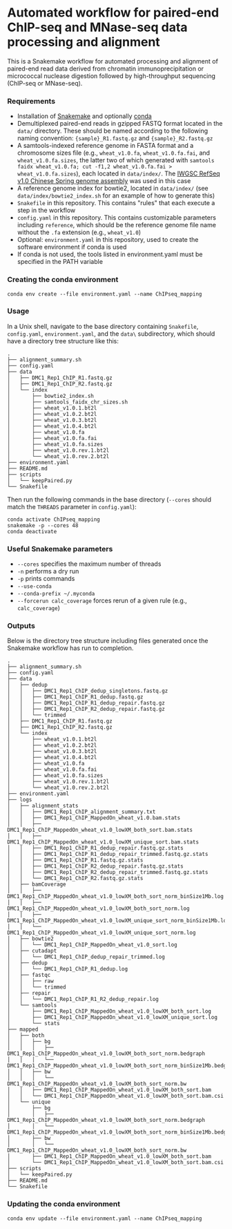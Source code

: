 # Automated workflow for paired-end ChIP-seq and MNase-seq data processing and alignment

This is a Snakemake workflow for automated processing and alignment of paired-end read data derived from chromatin immunoprecipitation or micrococcal nuclease digestion followed by high-throughput sequencing (ChIP-seq or MNase-seq).

### Requirements

- Installation of [Snakemake](https://snakemake.readthedocs.io/en/stable/) and optionally [conda](https://conda.io/docs/)
- Demultiplexed paired-end reads in gzipped FASTQ format located in the `data/` directory. These should be named according to the following naming convention: `{sample}_R1.fastq.gz` and `{sample}_R2.fastq.gz`
- A samtools-indexed reference genome in FASTA format and a chromosome sizes file (e.g., `wheat_v1.0.fa`, `wheat_v1.0.fa.fai`, and `wheat_v1.0.fa.sizes`, the latter two of which generated with `samtools faidx wheat_v1.0.fa; cut -f1,2 wheat_v1.0.fa.fai > wheat_v1.0.fa.sizes`), each located in `data/index/`. The [IWGSC RefSeq v1.0 Chinese Spring genome assembly](https://urgi.versailles.inra.fr/download/iwgsc/IWGSC_RefSeq_Assemblies/v1.0/) was used in this case
- A reference genome index for bowtie2, located in `data/index/` (see `data/index/bowtie2_index.sh` for an example of how to generate this)
- `Snakefile` in this repository. This contains "rules" that each execute a step in the workflow
- `config.yaml` in this repository. This contains customizable parameters including `reference`, which should be the reference genome file name without the `.fa` extension (e.g., `wheat_v1.0`)
- Optional: `environment.yaml` in this repository, used to create the software environment if conda is used
- If conda is not used, the tools listed in environment.yaml must be specified in the PATH variable

### Creating the conda environment

```
conda env create --file environment.yaml --name ChIPseq_mapping
```

### Usage

In a Unix shell, navigate to the base directory containing `Snakefile`, `config.yaml`, `environment.yaml`, and the `data\` subdirectory, which should have a directory tree structure like this:

```
.
├── alignment_summary.sh
├── config.yaml
├── data
│   ├── DMC1_Rep1_ChIP_R1.fastq.gz
│   ├── DMC1_Rep1_ChIP_R2.fastq.gz
│   └── index
│       ├── bowtie2_index.sh
│       ├── samtools_faidx_chr_sizes.sh
│       ├── wheat_v1.0.1.bt2l
│       ├── wheat_v1.0.2.bt2l
│       ├── wheat_v1.0.3.bt2l
│       ├── wheat_v1.0.4.bt2l
│       ├── wheat_v1.0.fa
│       ├── wheat_v1.0.fa.fai
│       ├── wheat_v1.0.fa.sizes
│       ├── wheat_v1.0.rev.1.bt2l
│       └── wheat_v1.0.rev.2.bt2l
├── environment.yaml
├── README.md
├── scripts
│   └── keepPaired.py
└── Snakefile
```

Then run the following commands in the base directory (`--cores` should match the `THREADS` parameter in `config.yaml`):

```
conda activate ChIPseq_mapping
snakemake -p --cores 48
conda deactivate
```

### Useful Snakemake parameters

- `--cores` specifies the maximum number of threads
- `-n` performs a dry run
- `-p` prints commands
- `--use-conda`
- `--conda-prefix ~/.myconda`
- `--forcerun calc_coverage` forces rerun of a given rule (e.g., `calc_coverage`)

### Outputs

Below is the directory tree structure including files generated once the Snakemake workflow has run to completion.

```
.
├── alignment_summary.sh
├── config.yaml
├── data
│   ├── dedup
│   │   ├── DMC1_Rep1_ChIP_dedup_singletons.fastq.gz
│   │   ├── DMC1_Rep1_ChIP_R1_dedup.fastq.gz
│   │   ├── DMC1_Rep1_ChIP_R1_dedup_repair.fastq.gz
│   │   ├── DMC1_Rep1_ChIP_R2_dedup_repair.fastq.gz
│   │   └── trimmed
│   ├── DMC1_Rep1_ChIP_R1.fastq.gz
│   ├── DMC1_Rep1_ChIP_R2.fastq.gz
│   └── index
│       ├── wheat_v1.0.1.bt2l
│       ├── wheat_v1.0.2.bt2l
│       ├── wheat_v1.0.3.bt2l
│       ├── wheat_v1.0.4.bt2l
│       ├── wheat_v1.0.fa
│       ├── wheat_v1.0.fa.fai
│       ├── wheat_v1.0.fa.sizes
│       ├── wheat_v1.0.rev.1.bt2l
│       └── wheat_v1.0.rev.2.bt2l
├── environment.yaml
├── logs
│   ├── alignment_stats
│   │   ├── DMC1_Rep1_ChIP_alignment_summary.txt
│   │   ├── DMC1_Rep1_ChIP_MappedOn_wheat_v1.0.bam.stats
│   │   ├── DMC1_Rep1_ChIP_MappedOn_wheat_v1.0_lowXM_both_sort.bam.stats
│   │   ├── DMC1_Rep1_ChIP_MappedOn_wheat_v1.0_lowXM_unique_sort.bam.stats
│   │   ├── DMC1_Rep1_ChIP_R1_dedup_repair.fastq.gz.stats
│   │   ├── DMC1_Rep1_ChIP_R1_dedup_repair_trimmed.fastq.gz.stats
│   │   ├── DMC1_Rep1_ChIP_R1.fastq.gz.stats
│   │   ├── DMC1_Rep1_ChIP_R2_dedup_repair.fastq.gz.stats
│   │   ├── DMC1_Rep1_ChIP_R2_dedup_repair_trimmed.fastq.gz.stats
│   │   └── DMC1_Rep1_ChIP_R2.fastq.gz.stats
│   ├── bamCoverage
│   │   ├── DMC1_Rep1_ChIP_MappedOn_wheat_v1.0_lowXM_both_sort_norm_binSize1Mb.log
│   │   ├── DMC1_Rep1_ChIP_MappedOn_wheat_v1.0_lowXM_both_sort_norm.log
│   │   ├── DMC1_Rep1_ChIP_MappedOn_wheat_v1.0_lowXM_unique_sort_norm_binSize1Mb.log
│   │   └── DMC1_Rep1_ChIP_MappedOn_wheat_v1.0_lowXM_unique_sort_norm.log
│   ├── bowtie2
│   │   └── DMC1_Rep1_ChIP_MappedOn_wheat_v1.0_sort.log
│   ├── cutadapt
│   │   └── DMC1_Rep1_ChIP_dedup_repair_trimmed.log
│   ├── dedup
│   │   └── DMC1_Rep1_ChIP_R1_dedup.log
│   ├── fastqc
│   │   ├── raw
│   │   └── trimmed
│   ├── repair
│   │   └── DMC1_Rep1_ChIP_R1_R2_dedup_repair.log
│   └── samtools
│       ├── DMC1_Rep1_ChIP_MappedOn_wheat_v1.0_lowXM_both_sort.log
│       ├── DMC1_Rep1_ChIP_MappedOn_wheat_v1.0_lowXM_unique_sort.log
│       └── stats
├── mapped
│   ├── both
│   │   ├── bg
│   │   │   ├── DMC1_Rep1_ChIP_MappedOn_wheat_v1.0_lowXM_both_sort_norm.bedgraph
│   │   │   └── DMC1_Rep1_ChIP_MappedOn_wheat_v1.0_lowXM_both_sort_norm_binSize1Mb.bedgraph
│   │   ├── bw
│   │   │   └── DMC1_Rep1_ChIP_MappedOn_wheat_v1.0_lowXM_both_sort_norm.bw
│   │   ├── DMC1_Rep1_ChIP_MappedOn_wheat_v1.0_lowXM_both_sort.bam
│   │   └── DMC1_Rep1_ChIP_MappedOn_wheat_v1.0_lowXM_both_sort.bam.csi
│   └── unique
│       ├── bg
│       │   ├── DMC1_Rep1_ChIP_MappedOn_wheat_v1.0_lowXM_both_sort_norm.bedgraph
│       │   └── DMC1_Rep1_ChIP_MappedOn_wheat_v1.0_lowXM_both_sort_norm_binSize1Mb.bedgraph
│       ├── bw
│       │   └── DMC1_Rep1_ChIP_MappedOn_wheat_v1.0_lowXM_both_sort_norm.bw
│       ├── DMC1_Rep1_ChIP_MappedOn_wheat_v1.0_lowXM_both_sort.bam
│       └── DMC1_Rep1_ChIP_MappedOn_wheat_v1.0_lowXM_both_sort.bam.csi
├── scripts
│   └── keepPaired.py
├── README.md
└── Snakefile
```

### Updating the conda environment

```
conda env update --file environment.yaml --name ChIPseq_mapping
```
